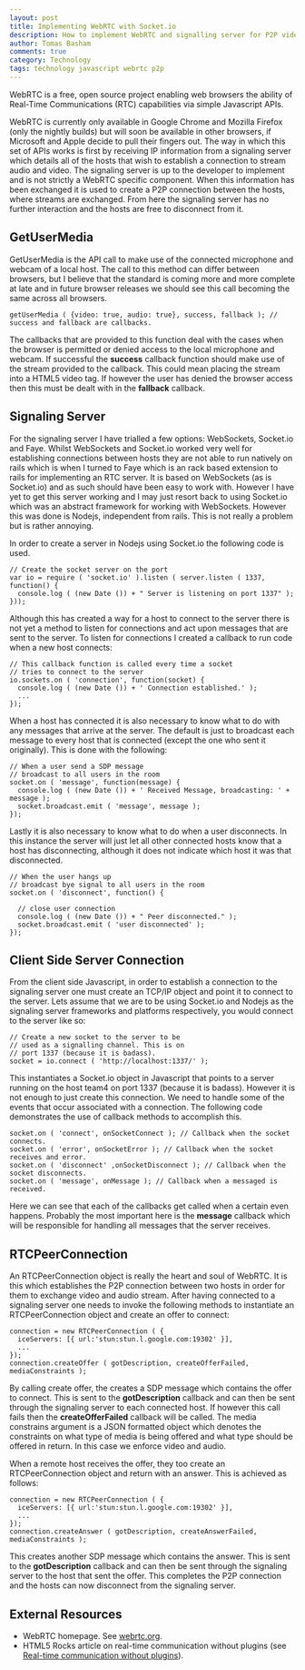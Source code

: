 ```yaml
---
layout: post
title: Implementing WebRTC with Socket.io
description: How to implement WebRTC and signalling server for P2P videoconferencing.
author: Tomas Basham
comments: true
category: Technology
tags: technology javascript webrtc p2p
---
```

WebRTC is a free, open source project enabling web browsers the ability of Real-Time Communications (RTC) capabilities via simple Javascript APIs.

WebRTC is currently only available in Google Chrome and Mozilla Firefox (only the nightly builds) but will soon be available in other browsers, if Microsoft and Apple decide to pull their fingers out. The way in which this set of APIs works is first by receiving IP information from a signaling server which details all of the hosts that wish to establish a connection to stream audio and video. The signaling server is up to the developer to implement and is not strictly a WebRTC specific component. When this information has been exchanged it is used to create a P2P connection between the hosts, where streams are exchanged. From here the signaling server has no further interaction and the hosts are free to disconnect from it.

## GetUserMedia

GetUserMedia is the API call to make use of the connected microphone and webcam of a local host. The call to this method can differ between browsers, but I believe that the standard is coming more and more complete at late and in future browser releases we should see this call becoming the same across all browsers.

    getUserMedia ( {video: true, audio: true}, success, fallback ); // success and fallback are callbacks.

The callbacks that are provided to this function deal with the cases when the browser is permitted or denied access to the local microphone and webcam. If successful the **success** callback function should make use of the stream provided to the callback. This could mean placing the stream into a HTML5 video tag. If however the user has denied the browser access then this must be dealt with in the **fallback** callback.

## Signaling Server

For the signaling server I have trialled a few options: WebSockets, Socket.io and Faye. Whilst WebSockets and Socket.io worked very well for establishing connections between hosts they are not able to run natively on rails which is when I turned to Faye which is an rack based extension to rails for implementing an RTC server. It is based on WebSockets (as is Socket.io) and as such should have been easy to work with. However I have yet to get this server working and I may just resort back to using Socket.io which was an abstract framework for working with WebSockets. However this was done is Nodejs, independent from rails. This is not really a problem but is rather annoying.

In order to create a server in Nodejs using Socket.io the following code is used.

    // Create the socket server on the port
    var io = require ( 'socket.io' ).listen ( server.listen ( 1337, function() {
      console.log ( (new Date ()) + " Server is listening on port 1337" );
    }));

Although this has created a way for a host to connect to the server there is not yet a method to listen for connections and act upon messages that are sent to the server. To listen for connections I created a callback to run code when a new host connects:

    // This callback function is called every time a socket
    // tries to connect to the server
    io.sockets.on ( 'connection', function(socket) {
      console.log ( (new Date ()) + ' Connection established.' );
      ...
    });

When a host has connected it is also necessary to know what to do with any messages that arrive at the server. The default is just to broadcast each message to every host that is connected (except the one who sent it originally). This is done with the following:

    // When a user send a SDP message
    // broadcast to all users in the room
    socket.on ( 'message', function(message) {
      console.log ( (new Date ()) + ' Received Message, broadcasting: ' + message );
      socket.broadcast.emit ( 'message', message );
    });

Lastly it is also necessary to know what to do when a user disconnects. In this instance the server will just let all other connected hosts know that a host has disconnecting, although it does not indicate which host it was that disconnected.

    // When the user hangs up
    // broadcast bye signal to all users in the room
    socket.on ( 'disconnect', function() {

      // close user connection
      console.log ( (new Date ()) + " Peer disconnected." );
      socket.broadcast.emit ( 'user disconnected' );
    });

## Client Side Server Connection

From the client side Javascript, in order to establish a connection to the signaling server one must create an TCP/IP object and point it to connect to the server. Lets assume that we are to be using Socket.io and Nodejs as the signaling server frameworks and platforms respectively, you would connect to the server like so:

    // Create a new socket to the server to be
    // used as a signalling channel. This is on
    // port 1337 (because it is badass).
    socket = io.connect ( 'http://localhost:1337/' );

This instantiates a Socket.io object in Javascript that points to a server running on the host team4 on port 1337 (because it is badass). However it is not enough to just create this connection. We need to handle some of the events that occur associated with a connection. The following code demonstrates the use of callback methods to accomplish this.

    socket.on ( 'connect', onSocketConnect ); // Callback when the socket connects.
    socket.on ( 'error', onSocketError ); // Callback when the socket receives and error.
    socket.on ( 'disconnect' ,onSocketDisconnect ); // Callback when the socket disconnects.
    socket.on ( 'message', onMessage ); // Callback when a messaged is received.

Here we can see that each of the callbacks get called when a certain even happens. Probably the most important here is the **message** callback which will be responsible for handling all messages that the server receives.

## RTCPeerConnection

An RTCPeerConnection object is really the heart and soul of WebRTC. It is this which establishes the P2P connection between two hosts in order for them to exchange video and audio stream. After having connected to a signaling server one needs to invoke the following methods to instantiate an RTCPeerConnection object and create an offer to connect:

    connection = new RTCPeerConnection ( {
      iceServers: [{ url:'stun:stun.l.google.com:19302' }],
      ...
    });
    connection.createOffer ( gotDescription, createOfferFailed, mediaConstraints );

By calling create offer, the creates a SDP message which contains the offer to connect. This is sent to the **gotDescription** callback and can then be sent through the signaling server to each connected host. If however this call fails then the **createOfferFailed** callback will be called. The media constrains argument is a JSON formatted object which denotes the constraints on what type of media is being offered and what type should be offered in return. In this case we enforce video and audio.

When a remote host receives the offer, they too create an RTCPeerConnection object and return with an answer. This is achieved as follows:

    connection = new RTCPeerConnection ( {
      iceServers: [{ url:'stun:stun.l.google.com:19302' }],
      ...
    });
    connection.createAnswer ( gotDescription, createAnswerFailed, mediaConstraints );

This creates another SDP message which contains the answer. This is sent to the **gotDescription** callback and can then be sent through the signaling server to the host that sent the offer. This completes the P2P connection and the hosts can now disconnect from the signaling server.

## External Resources

* WebRTC homepage. See [webrtc.org](http://www.webrtc.org/).
* HTML5 Rocks article on real-time communication without plugins (see [Real-time communication without plugins](http://www.html5rocks.com/en/tutorials/webrtc/basics/)).
